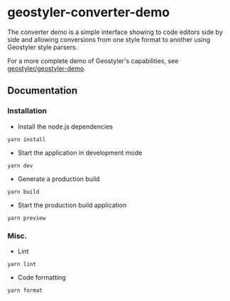 # geostyler-converter-demo

The converter demo is a simple interface showing to code editors side by side and allowing conversions from one style format to another using Geostyler style parsers.

For a more complete demo of Geostyler's capabilities, see [geostyler/geostyler-demo](https://github.com/geostyler/geostyler-demo).

## Documentation

### Installation

-   Install the node.js dependencies

```
yarn install
```

-   Start the application in development mode

```
yarn dev
```

-   Generate a production build

```
yarn build
```

-   Start the production build application

```
yarn preview
```

### Misc.

-   Lint

```
yarn lint
```

-   Code formatting

```
yarn format
```
